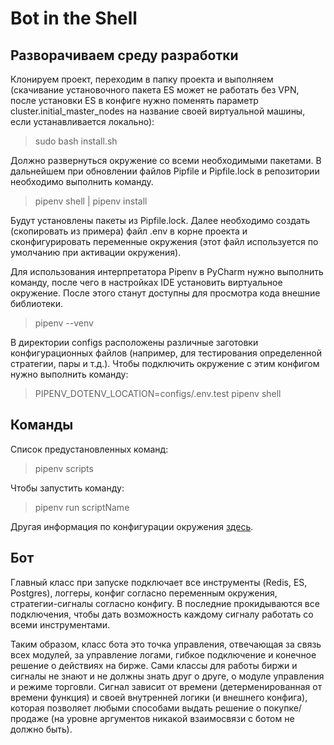 #  Bot in the Shell #
## Разворачиваем среду разработки ##
Клонируем проект, переходим в папку проекта и выполняем (скачивание установочного пакета ES может не 
работать без VPN, после установки ES в конфиге нужно поменять параметр cluster.initial_master_nodes 
на название своей виртуальной машины, если устанавливается локально):
> sudo bash install.sh

Должно развернуться окружение со всеми необходимыми пакетами. В дальнейшем при обновлении файлов Pipfile и 
Pipfile.lock в репозитории необходимо выполнить команду.

> pipenv shell | pipenv install

Будут установлены пакеты из Pipfile.lock. Далее необходимо создать (скопировать из примера) файл .env в 
корне проекта и сконфигурировать переменные окружения (этот файл используется по умолчанию при активации окружения).

Для использования интерпретатора Pipenv в PyCharm нужно выполнить команду, после чего в настройках IDE 
установить виртуальное окружение. После этого станут доступны для просмотра кода внешние библиотеки.
> pipenv --venv

В директории configs расположены различные заготовки конфигурационных файлов (например, для тестирования 
определенной стратегии, пары и т.д.). Чтобы подключить окружение с этим конфигом нужно выполнить команду:
> PIPENV_DOTENV_LOCATION=configs/.env.test pipenv shell

## Команды ##

Список предустановленных команд:
> pipenv scripts

Чтобы запустить команду:
> pipenv run scriptName

Другая информация по конфигурации окружения [здесь](https://docs.pipenv.org/advanced/#automatic-loading-of-env).

## Бот ##

Главный класс при запуске подключает все инструменты (Redis, ES, Postgres), логгеры, конфиг согласно переменным 
окружения, стратегии-сигналы согласно конфигу. В последние прокидываются все подключения, чтобы дать возможность
каждому сигналу работать со всеми инструментами.

Таким образом, класс бота это точка управления, отвечающая за связь всех модулей, за управление логами, гибкое 
подключение и конечное решение о действиях на бирже. Сами классы для работы биржи и сигналы не знают и не должны
знать друг о друге, о модуле управления и режиме торговли. Сигнал зависит от времени (детерменированная от времени
функция) и своей внутренней логики (и внешнего конфига), которая позволяет любыми способами выдать решение о 
покупке/продаже (на уровне аргументов никакой взаимосвязи с ботом не должно быть).